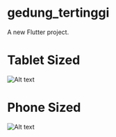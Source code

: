 # gedung_tertinggi

A new Flutter project.

# Tablet Sized

<img src="https://i.postimg.cc/vZXzhKzx/A4-1.png" alt="Alt text" title="Tablet Sized">

# Phone Sized

<img src="https://i.postimg.cc/htKs9n9q/A4-2.png" alt="Alt text" title="Phone Sized">

